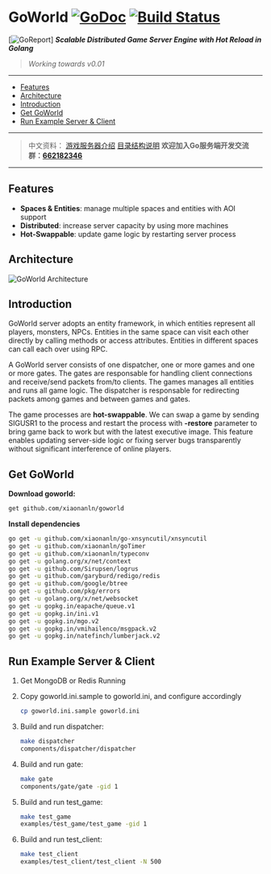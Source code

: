 # GoWorld [![GoDoc](https://godoc.org/github.com/xiaonanln/goworld?status.png)](https://godoc.org/github.com/xiaonanln/goworld) [![Build Status](https://api.travis-ci.org/xiaonanln/goworld.svg?branch=master)](https://travis-ci.org/xiaonanln/goworld)
[![GoReport](https://goreportcard.com/badge/github.com/xiaonanln/goworld)]
_**Scalable Distributed Game Server Engine with Hot Reload in Golang**_
> _Working towards v0.01_
---------------------------------------
  * [Features](#features)
  * [Architecture](#architecture)
  * [Introduction](#introduction)
  * [Get GoWorld](#get-goworld)
  * [Run Example Server & Client](#run-example-server--client)
---------------------------------------
>  中文资料：
> [游戏服务器介绍](http://www.cnblogs.com/isaiah/p/7259036.html)
> [目录结构说明](https://github.com/xiaonanln/goworld/wiki/GoWorld%E7%9B%AE%E5%BD%95%E7%BB%93%E6%9E%84) 
> **欢迎加入Go服务端开发交流群：[662182346](http://shang.qq.com/wpa/qunwpa?idkey=f2a99bd9bd9e6df3528174180aad753d05b372a8828e1b8e5c1ec5df42b301db)**
---------------------------------------  
## Features
* **Spaces & Entities**: manage multiple spaces and entities with AOI support
* **Distributed**: increase server capacity by using more machines
* **Hot-Swappable**: update game logic by restarting server process

## Architecture
![GoWorld Architecture](http://goworldgs.com/static/goworld_arch.png "GoWorld Architecture")

## Introduction
GoWorld server adopts an entity framework, in which entities represent all players, monsters, NPCs.
Entities in the same space can visit each other directly by calling methods or access attributes. 
Entities in different spaces can call each over using RPC.

A GoWorld server consists of one dispatcher, one or more games and one or more gates. 
The gates are responsable for handling client connections and receive/send packets from/to clients. 
The games manages all entities and runs all game logic. 
The dispatcher is responsable for redirecting packets among games and between games and gates.  

The game processes are **hot-swappable**. 
We can swap a game by sending SIGUSR1 to the process and restart the process with **-restore** parameter to bring game 
back to work but with the latest executive image. This feature enables updating server-side logic or fixing server bugs
 transparently without significant interference of online players. 

## Get GoWorld
**Download goworld:**
```bash
get github.com/xiaonanln/goworld
```

**Install dependencies**
```bash
go get -u github.com/xiaonanln/go-xnsyncutil/xnsyncutil
go get -u github.com/xiaonanln/goTimer
go get -u github.com/xiaonanln/typeconv
go get -u golang.org/x/net/context
go get -u github.com/Sirupsen/logrus
go get -u github.com/garyburd/redigo/redis
go get -u github.com/google/btree
go get -u github.com/pkg/errors
go get -u golang.org/x/net/websocket
go get -u gopkg.in/eapache/queue.v1
go get -u gopkg.in/ini.v1
go get -u gopkg.in/mgo.v2
go get -u gopkg.in/vmihailenco/msgpack.v2
go get -u gopkg.in/natefinch/lumberjack.v2

```

## Run Example Server & Client
1. Get MongoDB or Redis Running
2. Copy goworld.ini.sample to goworld.ini, and configure accordingly
    ```bash
    cp goworld.ini.sample goworld.ini
    ```
3. Build and run dispatcher:
    ```bash
    make dispatcher
    components/dispatcher/dispatcher
    ```

4. Build and run gate:
    ```bash
    make gate
    components/gate/gate -gid 1
    ```

5. Build and run test_game:
    ```bash
    make test_game
    examples/test_game/test_game -gid 1
    ```

6. Build and run test_client:
    ```bash
    make test_client
    examples/test_client/test_client -N 500
    ```



